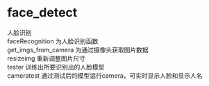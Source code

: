 # face_detect
人脸识别  
faceRecognition 为人脸识别函数  
get_imgs_from_camera 为通过摄像头获取图片数据  
resizeimg 重新调整图片尺寸  
tester 训练出所要识别出的人脸模型  
cameratest 通过测试后的模型运行camera，可实时显示人脸和显示人名  
